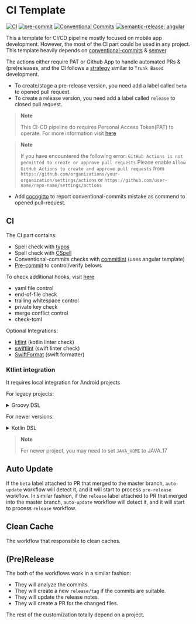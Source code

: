 # CI Template

[![CI](https://github.com/kaankoken/ci-template/actions/workflows/ci.yaml/badge.svg)](https://github.com/kaankoken/ci-template/actions/workflows/ci.yaml)
[![pre-commit](https://img.shields.io/badge/pre--commit-enabled-brightgreen?logo=pre-commit)](https://github.com/pre-commit/pre-commit)
[![Conventional Commits](https://img.shields.io/badge/Conventional%20Commits-1.0.0-%23FE5196?logo=conventionalcommits&logoColor=white)](https://conventionalcommits.org)
[![semantic-release: angular](https://img.shields.io/badge/semantic--release-angular-e10079?logo=semantic-release)](https://github.com/semantic-release/semantic-release)

This a template for CI/CD pipeline mostly focused on mobile app development. However, the most of the CI part could be used in any project.
This template heavily depends on [conventional-commits](https://www.conventionalcommits.org/en/v1.0.0/) & [semver](https://semver.org).

The actions either require PAT or Github App to handle automated PRs & (pre)releases, and the CI follows a [strategy](docs/branching_strategy.md) similar to `Trunk Based` development.

- To create/stage a pre-release version, you need add a label called `beta` to opened pull request.
- To create a release version, you need add a label called `release` to closed pull request.


> **Note**
>
> This CI-CD pipeline do requires Personal Access Token(PAT) to operate.
> For more information visit [here](https://docs.github.com/en/authentication/keeping-your-account-and-data-secure/managing-your-personal-access-tokens)

> **Note**
>
> If you have encountered the following error: `GitHub Actions is not permitted to create or approve pull requests`
> Please enable `Allow GitHub Actions to create and approve pull requests` from
> `https://github.com/organizations/your-organization/settings/actions` or
> `https://github.com/user-name/repo-name/settings/actions`

- Add [cocogitto](https://github.com/cocogitto/cocogitto-bot) to report conventional-commits mistake as commend to opened pull-request.

## CI
The CI part contains:

- Spell check with [typos](https://github.com/crate-ci/typos)
- Spell check with [CSpell](http://cspell.org)
- Conventional-commits checks with [commitlint](https://github.com/conventional-changelog/commitlint) (uses angular template)
- [Pre-commit](https://pre-commit.com) to control/verify belows

To check additional hooks, visit [here](https://pre-commit.com/hooks.html)

- yaml file control
- end-of-file check
- trailing whitespace control
- private key check
- merge conflict control
- check-toml

Optional Integrations:
- [ktlint](https://github.com/pinterest/ktlint) (kotlin linter check)
- [swiftlint](https://github.com/realm/SwiftLint) (swift linter check)
- [SwiftFormat](https://github.com/nicklockwood/SwiftFormat) (swift formatter)

### Ktlint integration

It requires local integration for Android projects

For legacy projects:

<details>
<summary>Groovy DSL</summary>

```groovy
/* build.gradle (android/my-application)*/
buildscript {
    ext {
        ...
        ktlint_version: '11.5.1'
    }

    dependencies {
        ...
        classpath "org.jlleitschuh.gradle:ktlint-gradle:$ktlint_version"
    }
}

/* build.gradle (:app)*/

apply plugin: "org.jlleitschuh.gradle.ktlint"
```
</details>

For newer versions:

<details>
<summary>Kotlin DSL</summary>

```kotlin
/* build.gradle (android/my-application)*/
// Top-level build file where you can add configuration options common to all sub-projects/modules.
plugins {
    ...
    id("org.jlleitschuh.gradle.ktlint") version "11.5.1" apply false
}

/*build.gradle.kts (:app)*/

plugins {
    ...
    id("org.jlleitschuh.gradle.ktlint")
}

```
</details>

> **Note**
>
> For newer project, you may need to set `JAVA_HOME` to JAVA_17

<!--
### SwiftFormat

 TODO: will populate later

### SwiftLint

 TODO: will populate later
-->

## Auto Update

If the `beta` label attached to PR that merged to the master branch, `auto-update` workflow will detect it, and it will start to process `pre-release` workflow.
In similar fashion, if the `release` label attached to PR that merged into the master branch, `auto-update` workflow will detect it, and it will start to process `release` workflow.

## Clean Cache

The workflow that responsible to clean caches.

## (Pre)Release

The both of the workflows work in a similar fashion:

- They will analyze the commits.
- They will create a new `release/tag` if the commits are suitable.
- They will update the release notes.
- They will create a PR for the changed files.

The rest of the customization totally depend on a project.

